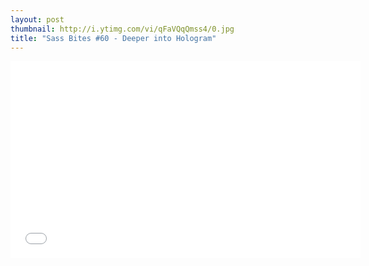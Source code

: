 ```yaml
---
layout: post
thumbnail: http://i.ytimg.com/vi/qFaVQqQmss4/0.jpg 
title: "Sass Bites #60 - Deeper into Hologram"
---
```


<iframe width='560' height='315' src='//www.youtube.com/embed/qFaVQqQmss4' frameborder='0' allowfullscreen></iframe>